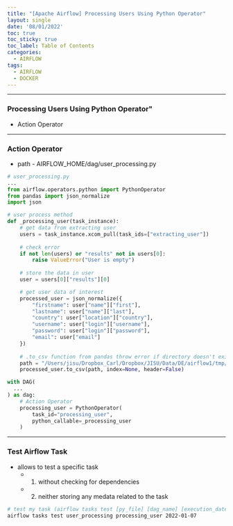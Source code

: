 ```yaml
---
title: "[Apache Airflow] Processing Users Using Python Operator"
layout: single
date: '08/01/2022'
toc: true
toc_sticky: true
toc_label: Table of Contents
categories:
  - AIRFLOW
tags:
  - AIRFLOW
  - DOCKER
---
```


---
### Processing Users Using Python Operator"
* Action Operator

---

### Action Operator
* path - AIRFLOW_HOME/dag/user_processing.py

```python
# user_processing.py
...
from airflow.operators.python import PythonOperator
from pandas import json_normalize
import json

# user process method
def _processing_user(task_instance):
    # get data from extracting user
    users = task_instance.xcom_pull(task_ids=["extracting_user"])
    
    # check error
    if not len(users) or "results" not in users[0]:
        raise ValueError("User is empty")
    
    # store the data in user
    user = users[0]["results"][0]

    # get user data of interest
    processed_user = json_normalize({
        "firstname": user["name"]["first"],
        "lastname": user["name"]["last"],
        "country": user["location"]["country"],
        "username": user["login"]["username"],
        "password": user["login"]["password"],
        "email": user["email"]
    })
  
    # .to_csv function from pandas throw error if directory doesn't exist
    path = "/Users/jisu/Dropbox_Carl/Dropbox/JISU/Data/DE/airflow1/tmp/processed_user.csv"
    processed_user.to_csv(path, index=None, header=False)

with DAG(
  ...
) as dag:
    # Action Operator
    processing_user = PythonOperator(
        task_id="processing_user",
        python_callable=_processing_user
    )
```
---

### Test Airflow Task
* allows to test a specific task
  * 1) without checking for dependencies
  * 2) neither storing any medata related to the task

```bash
# test my task (airflow tasks test [py_file] [dag_name] [execution_date])
airflow tasks test user_processing processing_user 2022-01-07
```


